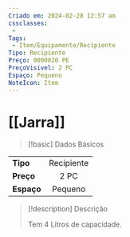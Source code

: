```yaml
---
Criado em: 2024-02-28 12:57 am
cssclasses:
 - 
Tags:
 - Item/Equipamento/Recipiente
Tipo: Recipiente
Preço: 0000020 PE
PreçoVisivel: 2 PC
Espaço: Pequeno
NoteIcon: Item
---
```

# [[Jarra]]

> [!basic] Dados Básicos
> 
|            |     |
| ---------- |:---:|
| **Tipo**   |  Recipiente   |
| **Preço**  |   2 PC   |
| **Espaço** |  Pequeno   |
>
 
> [!description] Descrição
> 
> Tem 4 Litros de capacidade.
